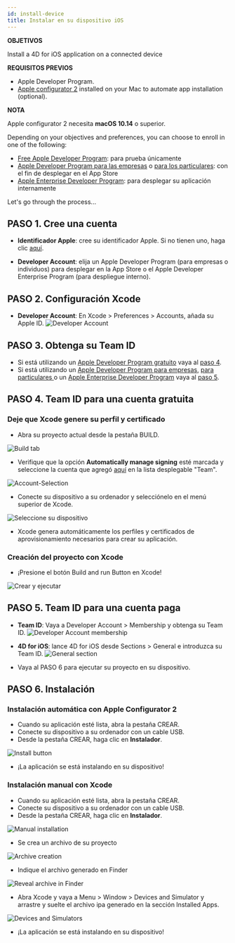 ```yaml
---
id: install-device
title: Instalar en su dispositivo iOS
---
```


<div class = "objectives"> 

**OBJETIVOS**

Install a 4D for iOS application on a connected device</div> <div class = "prerequisites"> 

**REQUISITOS PREVIOS**

* Apple Developer Program.
* [Apple configurator 2](https://itunes.apple.com/us/app/apple-configurator-2/id1037126344) installed on your Mac to automate app installation (optional).</div> <div class = "tips"> 

**NOTA**

Apple configurator 2 necesita **macOS 10.14** o superior.</div> 

Depending on your objectives and preferences, you can choose to enroll in one of the following:

* [Free Apple Developer Program](free-developer-account.html): para prueba únicamente
* [Apple Developer Program para las empresas](register-apple-developer-program-organization.html) o [para los particulares](register-apple-developer-program-individual.html): con el fin de desplegar en el App Store
* [Apple Enterprise Developer Program](register-apple-developer-enterprise-program.html): para desplegar su aplicación internamente

Let's go through the process...

## PASO 1. Cree una cuenta

* **Identificador Apple**: cree su identificador Apple. Si no tienen uno, haga clic [aquí](https://appleid.apple.com/account#!&page=create).

* **Developer Account**: elija un Apple Developer Program (para empresas o individuos) para desplegar en la App Store o el Apple Developer Enterprise Program (para despliegue interno).

## PASO 2. Configuración Xcode

* **Developer Account**: En Xcode > Preferences > Accounts, añada su Apple ID. ![Developer Account](assets/en/test-build/Developer-Account-4D-for-iOS.png) 

## PASO 3. Obtenga su Team ID

* Si está utilizando un [Apple Developer Program gratuito](free-developer-account.html) vaya al [paso 4](#step-4-team-id-for-free-account).
* Si está utilizando un [Apple Developer Program para empresas](register-apple-developer-program-organization.html), [ para particulares ](register-apple-developer-program-individual.html) o un [Apple Enterprise Developer Program](register-apple-developer-enterprise-program.html) vaya al [paso 5](#step-5-team-id-for-paid-subscription-account).

## PASO 4. Team ID para una cuenta gratuita

### Deje que Xcode genere su perfil y certificado

* Abra su proyecto actual desde la pestaña BUILD.

![Build tab](assets/en/test-build/Open-your-project-Xcode-4D-for-iOS.png)

* Verifique que la opción **Automatically manage signing** esté marcada y seleccione la cuenta que agregó [aquí](free-developer-account.html) en la lista desplegable "Team".

![Account-Selection](assets/en/test-build/account-Selection-Free-Account.png)

* Conecte su dispositivo a su ordenador y selecciónelo en el menú superior de Xcode.

![Seleccione su dispositivo](assets/en/test-build/select-device-Free-Account.png)

* Xcode genera automáticamente los perfiles y certificados de aprovisionamiento necesarios para crear su aplicación.

### Creación del proyecto con Xcode

* ¡Presione el botón Build and run Button en Xcode!

![Crear y ejecutar](assets/en/test-build/Build-Run-Free-Account.png)

## PASO 5. Team ID para una cuenta paga

* **Team ID**: Vaya a Developer Account > Membership y obtenga su Team ID. ![Developer Account membership](assets/en/test-build/Team-ID-4D-for-iOS.png)

* **4D for iOS**: lance 4D for iOS desde Sections > General e introduzca su Team ID. ![General section](assets/en/test-build/Team-ID-General-Section-4D-for-iOS.png)

* Vaya al PASO 6 para ejecutar su proyecto en su dispositivo.

## PASO 6. Instalación

### Instalación automática con Apple Configurator 2

* Cuando su aplicación esté lista, abra la pestaña CREAR.
* Conecte su dispositivo a su ordenador con un cable USB.
* Desde la pestaña CREAR, haga clic en **Instalador**.

![Install button](assets/en/test-build/Install-button-build-tab-4D-for-iOS.png)

* ¡La aplicación se está instalando en su dispositivo!

### Instalación manual con Xcode

* Cuando su aplicación esté lista, abra la pestaña CREAR.
* Conecte su dispositivo a su ordenador con un cable USB.
* Desde la pestaña CREAR, haga clic en **Instalador**.

![Manual installation](assets/en/test-build/Manual-installation-4D-for-iOS.png)

* Se crea un archivo de su proyecto

![Archive creation](assets/en/test-build/Archive-creation.png)

* Indique el archivo generado en Finder

![Reveal archive in Finder](assets/en/test-build/Reveal-archive-in-Finder.png)

* Abra Xcode y vaya a Menu > Window > Devices and Simulator y arrastre y suelte el archivo ipa generado en la sección Installed Apps.

![Devices and Simulators](assets/en/test-build/Devices-and-Simulators-4D-for-iOS.png)

* ¡La aplicación se está instalando en su dispositivo!